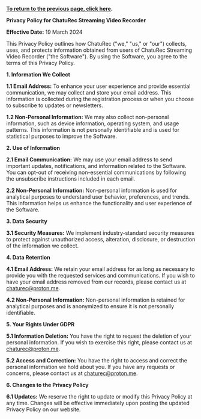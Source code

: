 **[To return to the previous page, click here](https://github.com/chaturec/chaturbate-recorder-and-downloader/).**

**Privacy Policy for ChatuRec Streaming Video Recorder**

**Effective Date:** 19 March 2024

This Privacy Policy outlines how ChatuRec ("we," "us," or "our") collects, uses, and protects information obtained from users of ChatuRec Streaming Video Recorder ("the Software"). By using the Software, you agree to the terms of this Privacy Policy.

**1. Information We Collect**

**1.1 Email Address:** To enhance your user experience and provide essential communication, we may collect and store your email address. This information is collected during the registration process or when you choose to subscribe to updates or newsletters.

**1.2 Non-Personal Information:** We may also collect non-personal information, such as device information, operating system, and usage patterns. This information is not personally identifiable and is used for statistical purposes to improve the Software.

**2. Use of Information**

**2.1 Email Communication:** We may use your email address to send important updates, notifications, and information related to the Software. You can opt-out of receiving non-essential communications by following the unsubscribe instructions included in each email.

**2.2 Non-Personal Information:** Non-personal information is used for analytical purposes to understand user behavior, preferences, and trends. This information helps us enhance the functionality and user experience of the Software.

**3. Data Security**

**3.1 Security Measures:** We implement industry-standard security measures to protect against unauthorized access, alteration, disclosure, or destruction of the information we collect.

**4. Data Retention**

**4.1 Email Address:** We retain your email address for as long as necessary to provide you with the requested services and communications. If you wish to have your email address removed from our records, please contact us at chaturec@proton.me.

**4.2 Non-Personal Information:** Non-personal information is retained for analytical purposes and is anonymized to ensure it is not personally identifiable.

**5. Your Rights Under GDPR**

**5.1 Information Deletion:** You have the right to request the deletion of your personal information. If you wish to exercise this right, please contact us at chaturec@proton.me.

**5.2 Access and Correction:** You have the right to access and correct the personal information we hold about you. If you have any requests or concerns, please contact us at chaturec@proton.me.

**6. Changes to the Privacy Policy**

**6.1 Updates:** We reserve the right to update or modify this Privacy Policy at any time. Changes will be effective immediately upon posting the updated Privacy Policy on our website.
